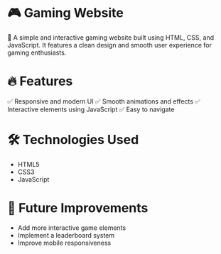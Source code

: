 

<h1>🎮 Gaming Website</h1>
🚀 A simple and interactive gaming website built using HTML, CSS, and JavaScript. It features a clean design and smooth user experience for gaming enthusiasts.

<h1>🔥 Features</h1>
✅ Responsive and modern UI
✅ Smooth animations and effects
✅ Interactive elements using JavaScript
✅ Easy to navigate

<h1>🛠 Technologies Used</h1>
<ul>
  <li>HTML5</li>
  <li>CSS3</li>
  <li>JavaScript</li>
  
</ul>


<h1>📌 Future Improvements</h1>
<ul>
  <li>Add more interactive game elements</li>
  <li>Implement a leaderboard system</li>
  <li>Improve mobile responsiveness</li>
  
</ul>

